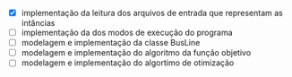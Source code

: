 -   [x] implementação da leitura dos arquivos de entrada que representam as intâncias
-   [ ] implementação da dos modos de execução do programa
-   [ ] modelagem e implementação da classe BusLine
-   [ ] modelagem e implementação do algoritmo da função objetivo
-   [ ] modelagem e implementação do algortimo de otimização
